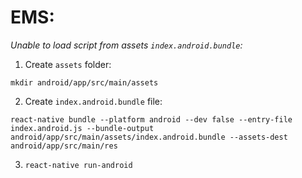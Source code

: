 EMS:
===
*Unable to load script from assets `index.android.bundle`:*
1. Create `assets` folder: 
~~~
mkdir android/app/src/main/assets
~~~
2. Create `index.android.bundle` file: 
~~~
react-native bundle --platform android --dev false --entry-file index.android.js --bundle-output android/app/src/main/assets/index.android.bundle --assets-dest android/app/src/main/res
~~~
3. `react-native run-android`
